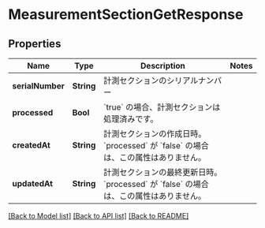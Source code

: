 # MeasurementSectionGetResponse

## Properties
Name | Type | Description | Notes
------------ | ------------- | ------------- | -------------
**serialNumber** | **String** | 計測セクションのシリアルナンバー | 
**processed** | **Bool** | &#x60;true&#x60; の場合、計測セクションは処理済みです。 | 
**createdAt** | **String** | 計測セクションの作成日時。 &#x60;processed&#x60; が &#x60;false&#x60; の場合は、この属性はありません。 | 
**updatedAt** | **String** | 計測セクションの最終更新日時。 &#x60;processed&#x60; が &#x60;false&#x60; の場合は、この属性はありません。 | 

[[Back to Model list]](../README.md#documentation-for-models) [[Back to API list]](../README.md#documentation-for-api-endpoints) [[Back to README]](../README.md)



